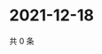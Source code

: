 # 2021-12-18

共 0 条

<!-- BEGIN WEIBO -->
<!-- 最后更新时间 Sat Dec 18 2021 09:59:07 GMT+0800 (China Standard Time) -->

<!-- END WEIBO -->
